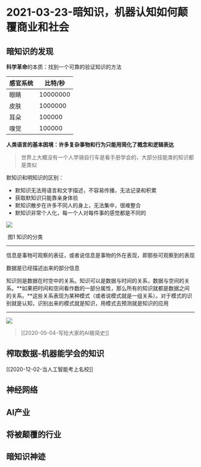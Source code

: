 # 2021-03-23-暗知识，机器认知如何颠覆商业和社会



## 暗知识的发现

**科学革命**的本质：找到一个可靠的验证知识的方法



| 感官系统 | 比特/秒  |
| -------- | -------- |
| 眼睛     | 10000000 |
| 皮肤     | 1000000  |
| 耳朵     | 100000   |
| 嗅觉     | 100000   |

**人类语言的基本困境：许多复杂事物和行为只能用简化了概念和逻辑表达**

> 世界上大概没有一个人学骑自行车是看手册学会的，大部分技能类的知识都是类似

默知识和明知识的区别：

- 默知识无法用语言和文字描述，不容易传播，无法记录和积累
- 获取默知识只能靠亲身体验
- 默知识散步在许多不同人的身上，无法集中，很难整合
- 默知识非常个人化，每一个人对每件事的感觉都是不同的

![](D:\github\wuyuchun.github.io\images\posts\2021-03-23-暗知识，机器认知如何颠覆商业和社会01.PNG)

​                                                                 图1 知识的分类

---

信息是事物可观察的表征，或者说信息是事物的外在表现，即那些可观察到的表现

数据是已经描述出来的部分信息

知识则是数据在时空中的关系。知识可以是数据与时间的关系，数据与空间的关系。**如果把时间和空间看作数的一部分属性，那么所有的知识就都是数据之间的关系。**这些关系表现为某种模式（或者说模式就是一组关系）。对于模式的识别就是认知，识别出来的模式就是知识，用模式去预测就是知识的应用

----

![](D:\github\wuyuchun.github.io\images\posts\2021-03-23-暗知识，机器认知如何颠覆商业和社会02.PNG)
> [[2020-05-04-写给大家的AI极简史]]



## 榨取数据-机器能学会的知识
[[2020-12-02-当人工智能考上名校]]




## 神经网络





## AI产业





## 将被颠覆的行业





## 暗知识神迹



